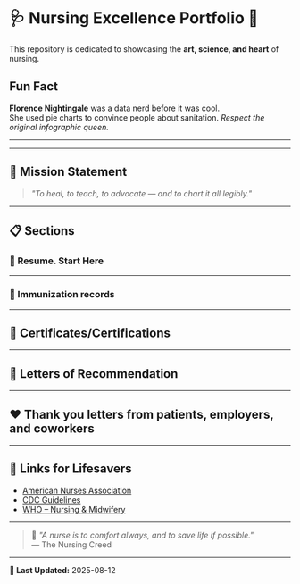 # 🩺 **Nursing Excellence Portfolio** 💉

This repository is dedicated to showcasing the **art, science, and heart** of nursing.

## Fun Fact  
**Florence Nightingale** was a data nerd before it was cool.  
She used pie charts to convince people about sanitation. *Respect the original infographic queen.*

---

---

## 🌟 Mission Statement
> *"To heal, to teach, to advocate — and to chart it all legibly."*

---

## 📋 **Sections**

### 💊 Resume. Start Here



---

### 💉 Immunization records




---

## 🥇 Certificates/Certifications




---

## 👀 Letters of Recommendation




---

## ❤️ Thank you letters from patients, employers, and coworkers 




---

## 🔗 **Links for Lifesavers**
- [American Nurses Association](https://www.nursingworld.org/)
- [CDC Guidelines](https://www.cdc.gov/)
- [WHO – Nursing & Midwifery](https://www.who.int/health-topics/nursing)

---

> 💬 *"A nurse is to comfort always, and to save life if possible."*  
> — The Nursing Creed

---

**📅 Last Updated:** 2025-08-12
